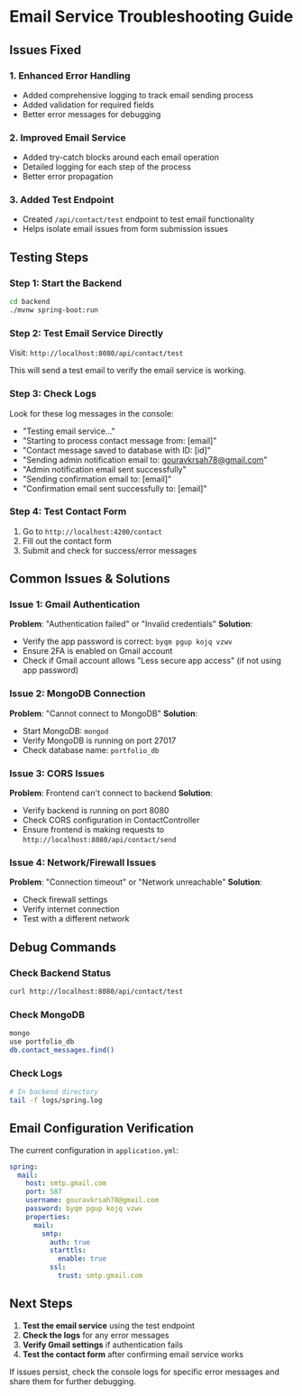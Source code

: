 # Email Service Troubleshooting Guide

## Issues Fixed

### 1. **Enhanced Error Handling**
- Added comprehensive logging to track email sending process
- Added validation for required fields
- Better error messages for debugging

### 2. **Improved Email Service**
- Added try-catch blocks around each email operation
- Detailed logging for each step of the process
- Better error propagation

### 3. **Added Test Endpoint**
- Created `/api/contact/test` endpoint to test email functionality
- Helps isolate email issues from form submission issues

## Testing Steps

### Step 1: Start the Backend
```bash
cd backend
./mvnw spring-boot:run
```

### Step 2: Test Email Service Directly
Visit: `http://localhost:8080/api/contact/test`

This will send a test email to verify the email service is working.

### Step 3: Check Logs
Look for these log messages in the console:
- "Testing email service..."
- "Starting to process contact message from: [email]"
- "Contact message saved to database with ID: [id]"
- "Sending admin notification email to: gouravkrsah78@gmail.com"
- "Admin notification email sent successfully"
- "Sending confirmation email to: [email]"
- "Confirmation email sent successfully to: [email]"

### Step 4: Test Contact Form
1. Go to `http://localhost:4200/contact`
2. Fill out the contact form
3. Submit and check for success/error messages

## Common Issues & Solutions

### Issue 1: Gmail Authentication
**Problem**: "Authentication failed" or "Invalid credentials"
**Solution**: 
- Verify the app password is correct: `byqm pgup kojq vzwv`
- Ensure 2FA is enabled on Gmail account
- Check if Gmail account allows "Less secure app access" (if not using app password)

### Issue 2: MongoDB Connection
**Problem**: "Cannot connect to MongoDB"
**Solution**:
- Start MongoDB: `mongod`
- Verify MongoDB is running on port 27017
- Check database name: `portfolio_db`

### Issue 3: CORS Issues
**Problem**: Frontend can't connect to backend
**Solution**:
- Verify backend is running on port 8080
- Check CORS configuration in ContactController
- Ensure frontend is making requests to `http://localhost:8080/api/contact/send`

### Issue 4: Network/Firewall Issues
**Problem**: "Connection timeout" or "Network unreachable"
**Solution**:
- Check firewall settings
- Verify internet connection
- Test with a different network

## Debug Commands

### Check Backend Status
```bash
curl http://localhost:8080/api/contact/test
```

### Check MongoDB
```bash
mongo
use portfolio_db
db.contact_messages.find()
```

### Check Logs
```bash
# In backend directory
tail -f logs/spring.log
```

## Email Configuration Verification

The current configuration in `application.yml`:
```yaml
spring:
  mail:
    host: smtp.gmail.com
    port: 587
    username: gouravkrsah78@gmail.com
    password: byqm pgup kojq vzwv
    properties:
      mail:
        smtp:
          auth: true
          starttls:
            enable: true
          ssl:
            trust: smtp.gmail.com
```

## Next Steps

1. **Test the email service** using the test endpoint
2. **Check the logs** for any error messages
3. **Verify Gmail settings** if authentication fails
4. **Test the contact form** after confirming email service works

If issues persist, check the console logs for specific error messages and share them for further debugging.

